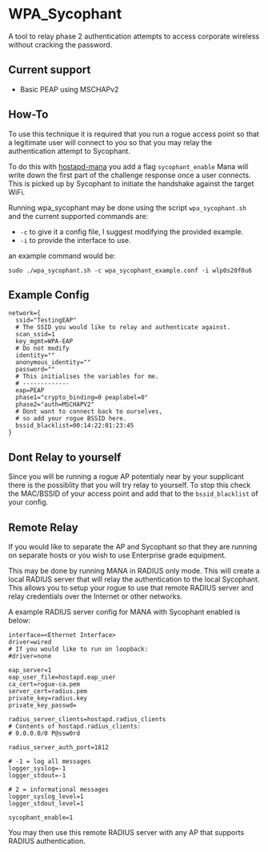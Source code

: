 

# WPA_Sycophant

A tool to relay phase 2 authentication attempts to access corporate wireless without cracking the password. 


## Current support

 - Basic PEAP using MSCHAPv2


## How-To

To use this technique it is required that you run a rogue access point so that a legitimate user will connect to you so that you may relay the authentication attempt to Sycophant. 

To do this with [hostapd-mana](https://github.com/sensepost/hostapd-mana) you add a flag `sycophant_enable` Mana will write down the first part of the challenge response once a user connects. This is picked up by Sycophant to initiate the handshake against the target WiFi. 


Running wpa_sycophant may be done using the script `wpa_sycophant.sh` and the current supported commands are: 

   - `-c` to give it a config file, I suggest modifying the provided example.
   - `-i` to provide the interface to use. 

an example command would be:
    
    sudo ./wpa_sycophant.sh -c wpa_sycophant_example.conf -i wlp0s20f0u6


## Example Config

```
network={
  ssid="TestingEAP"
  # The SSID you would like to relay and authenticate against. 
  scan_ssid=1
  key_mgmt=WPA-EAP
  # Do not modify
  identity=""
  anonymous_identity=""
  password=""
  # This initialises the variables for me.
  # -------------
  eap=PEAP
  phase1="crypto_binding=0 peaplabel=0"
  phase2="auth=MSCHAPV2"
  # Dont want to connect back to ourselves,
  # so add your rogue BSSID here.
  bssid_blacklist=00:14:22:01:23:45
}
```


## Dont Relay to yourself

Since you will be running a rogue AP potentialy near by your supplicant there is the possiblity that you will try relay to yourself. To stop this check the MAC/BSSID of your access point and add that to the `bssid_blacklist` of your config. 



## Remote Relay

If you would like to separate the AP and Sycophant so that they are running on separate hosts or you wish to use Enterprise grade equipment. 

This may be done by running MANA in RADIUS only mode. This will create a local RADIUS server that will relay the authentication to the local Sycophant. This allows you to setup your rogue to use that remote RADIUS server and relay credentials over the Internet or other networks.

A example RADIUS server config for MANA with Sycophant enabled is below:

```
interface=<Ethernet Interface>
driver=wired
# If you would like to run on loopback:
#driver=none 

eap_server=1
eap_user_file=hostapd.eap_user
ca_cert=rogue-ca.pem
server_cert=radius.pem
private_key=radius.key
private_key_passwd=

radius_server_clients=hostapd.radius_clients
# Contents of hostapd.radius_clients:
# 0.0.0.0/0 P@ssw0rd

radius_server_auth_port=1812

# -1 = log all messages
logger_syslog=-1
logger_stdout=-1

# 2 = informational messages
logger_syslog_level=1
logger_stdout_level=1

sycophant_enable=1
```

You may then use this remote RADIUS server with any AP that supports RADIUS authentication. 